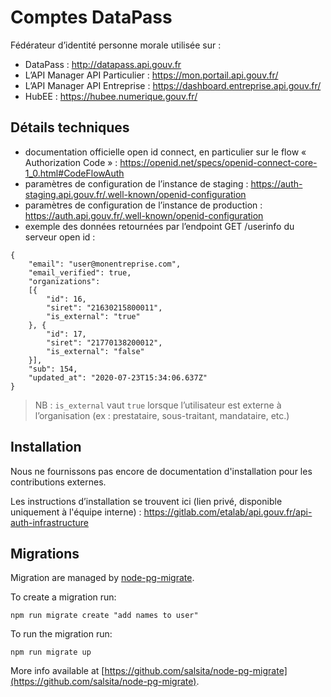# Comptes DataPass

Fédérateur d’identité personne morale utilisée sur :
- DataPass : http://datapass.api.gouv.fr
- L’API Manager API Particulier : https://mon.portail.api.gouv.fr/
- L’API Manager API Entreprise : https://dashboard.entreprise.api.gouv.fr/
- HubEE : https://hubee.numerique.gouv.fr/

## Détails techniques

- documentation officielle open id connect, en particulier sur le flow « Authorization Code » : https://openid.net/specs/openid-connect-core-1_0.html#CodeFlowAuth
- paramètres de configuration de l’instance de staging : https://auth-staging.api.gouv.fr/.well-known/openid-configuration
- paramètres de configuration de l’instance de production : https://auth.api.gouv.fr/.well-known/openid-configuration
- exemple des données retournées par l’endpoint GET /userinfo du serveur open id :

```
{
    "email": "user@monentreprise.com",
    "email_verified": true,
    "organizations":
    [{
        "id": 16,
        "siret": "21630215800011",
        "is_external": "true"
    }, {
        "id": 17,
        "siret": "21770138200012",
        "is_external": "false"
    }],
    "sub": 154,
    "updated_at": "2020-07-23T15:34:06.637Z"
}
```

> NB : `is_external` vaut `true` lorsque l’utilisateur est externe à l’organisation (ex : prestataire, sous-traitant, mandataire, etc.)

## Installation

Nous ne fournissons pas encore de documentation d'installation pour les contributions externes.

Les instructions d’installation se trouvent ici (lien privé, disponible uniquement à l'équipe interne) : https://gitlab.com/etalab/api.gouv.fr/api-auth-infrastructure

## Migrations

Migration are managed by [node-pg-migrate](https://www.npmjs.com/package/node-pg-migrate).

To create a migration run:

```
npm run migrate create "add names to user"
```

To run the migration run:

```
npm run migrate up
```

More info available at [https://github.com/salsita/node-pg-migrate](https://github.com/salsita/node-pg-migrate).
